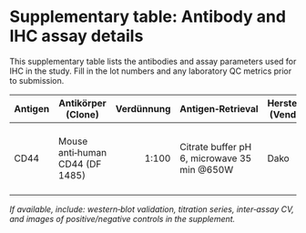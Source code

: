 # Supplementary table: Antibody and IHC assay details

This supplementary table lists the antibodies and assay parameters used for IHC in the study. Fill in the lot numbers and any laboratory QC metrics prior to submission.

| Antigen | Antikörper (Clone) | Verdünnung | Antigen‑Retrieval | Hersteller (Vendor) | Losnummer (Lot) | QC / Notes |
| --- | --- | ---: | --- | --- | --- | --- |
| CD44 | Mouse anti‑human CD44 (DF 1485) | 1:100 | Citrate buffer pH 6, microwave 35 min @650W | Dako | [insert lot #] | Positive control: [tissue]; Negative control: IgG1 |


_If available, include: western‑blot validation, titration series, inter‑assay CV, and images of positive/negative controls in the supplement._
